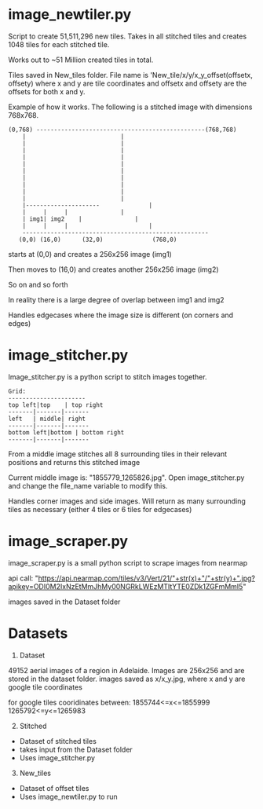 # image_newtiler.py

Script to create 51,511,296 new tiles. Takes in all stitched tiles and creates 1048 tiles for each stitched tile. 

Works out to ~51 Million created tiles in total. 

Tiles saved in New_tiles folder. File name is 'New_tile/x/y/x_y_offset(offsetx, offsety) where x and y are tile coordinates and offsetx and offsety are the offsets for both x and y.


Example of how it works. The following is a stitched image with dimensions 768x768.

	(0,768) ------------------------------------------------(768,768)
	    |							|
	    |							|
	    |							|
	    |							|
	    |							|
	    |							|
	    |							|
	    |							|
	    |							|
	    |							|
	    |---------------------				|
	    |	  |		| 				|
	    | img1|	img2    |				|
	    |	  |		|		    	        |
	    -----------------------------------------------------
	   (0,0) (16,0)	     (32,0)		   	     (768,0)

starts at (0,0) and creates a 256x256 image (img1)

Then moves to (16,0) and creates another 256x256 image (img2)

So on and so forth



In reality there is a large degree of overlap between img1 and img2

Handles edgecases where the image size is different (on corners and edges)



# image_stitcher.py

Image_stitcher.py is a python script to stitch images together.

    Grid:
    ----------------------
    top left|top    | top right
    -------|-------|-------
    left   | middle| right
    -------|-------|-------
    bottom left|bottom | bottom right
    -------|-------|-------

From a middle image stitches all 8 surrounding tiles in their relevant positions and returns this stitched image

Current middle image is: "1855779_1265826.jpg". Open image_stitcher.py and change the file_name variable to modify this.

Handles corner images and side images. Will return as many surrounding tiles as necessary (either 4 tiles or 6 tiles for edgecases)


# image_scraper.py

image_scraper.py is a small python script to scrape images from nearmap

api call: "https://api.nearmap.com/tiles/v3/Vert/21/"+str(x)+"/"+str(y)+".jpg?apikey=ODI0M2IxNzEtMmJhMy00NGRkLWEzMTItYTE0ZDk1ZGFmMmI5"

images saved in the Dataset folder


# Datasets

1. Dataset

49152 aerial images of a region in Adelaide. 
Images are 256x256 and are stored in the dataset folder.
images saved as x/x_y.jpg, where x and y are google tile coordinates 

for google tiles cooridinates between:
1855744<=x<=1855999
1265792<=y<=1265983

2. Stitched

- Dataset of stitched tiles
- takes input from the Dataset folder
- Uses image_stitcher.py

3. New_tiles

- Dataset of offset tiles
- Uses image_newtiler.py to run
